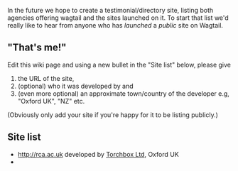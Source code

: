 In the future we hope to create a testimonial/directory site, listing both agencies offering wagtail and the sites launched on it. To start that list we'd really like to hear from anyone who has *launched* a *public* site on Wagtail.

## "That's me!"

Edit this wiki page and using a new bullet in the "Site list" below, please give

1. the URL of the site, 
2. (optional) who it was developed by and 
3. (even more optional) an approximate town/country of the developer e.g, "Oxford UK", "NZ" etc.

(Obviously only add your site if you're happy for it to be listing publicly.)

## Site list

* http://rca.ac.uk developed by [Torchbox Ltd](http://torchbox.com), Oxford UK
* 